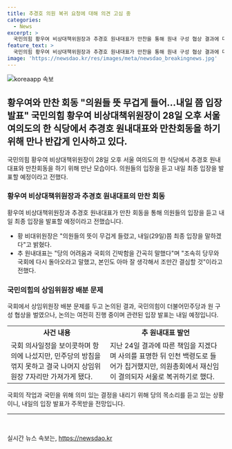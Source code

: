 ```yaml
---
title: 추경호 의원 복귀 요청에 대해 의견 고심 중
categories:
  - News
excerpt: >
  국민의힘 황우여 비상대책위원장과 추경호 원내대표가 만찬을 통해 원내 구성 협상 결과에 대한 입장을 논의했다. 추 원내대표는 의원들의 뜻을 듣고 당 상황을 고심할 것이라고 밝혔으며, 황 비대위원장은 당의 어려움을 강조하고 내일 입장을 발표할 예정이라고 전했다. 상임위원장 배분 문제를 둘러싼 민주당과의 협상에서 국민의힘은 7자리만 가져가게 되자 사의를 표명한 추 원내대표는 재신임 여부에 대해 고심 중인 것으로 전해졌다.
feature_text: >
  국민의힘 황우여 비상대책위원장과 추경호 원내대표가 만찬을 통해 원내 구성 협상 결과에 대한 입장을 논의했다. 추 원내대표는 의원들의 뜻을 듣고 당 상황을 고심할 것이라고 밝혔으며, 황 비대위원장은 당의 어려움을 강조하고 내일 입장을 발표할 예정이라고 전했다. 상임위원장 배분 문제를 둘러싼 민주당과의 협상에서 국민의힘은 7자리만 가져가게 되자 사의를 표명한 추 원내대표는 재신임 여부에 대해 고심 중인 것으로 전해졌다.
image: 'https://newsdao.kr/res/images/meta/newsdao_breakingnews.jpg'
---
```


<p><img src="https://newsdao.kr/res/images/meta/newsdao_breakingnews.jpg" alt="koreaapp 속보" /></p>

<h2 data-ke-size="size26">황우여와 만찬 회동 "의원들 뜻 무겁게 들어…내일 쯤 입장 발표" 국민의힘 황우여 비상대책위원장이 28일 오후 서울 여의도의 한 식당에서 추경호 원내대표와 만찬회동을 하기 위해 만나 반갑게 인사하고 있다.</h2>

<p data-ke-size="size16">국민의힘 황우여 비상대책위원장이 28일 오후 서울 여의도의 한 식당에서 추경호 원내대표와 만찬회동을 하기 위해 만난 모습이다. 의원들의 입장을 듣고 내일 최종 입장을 발표할 예정이라고 전했다.</p>

<h3>황우여 비상대책위원장과 추경호 원내대표의 만찬 회동</h3>

<p data-ke-size="size16">황우여 비상대책위원장과 추경호 원내대표가 만찬 회동을 통해 의원들의 입장을 듣고 내일 최종 입장을 발표할 예정이라고 전했습니다.</p>

<ul>
  <li>황 비대위원장은 "의원들의 뜻이 무겁게 들렸고, 내일(29일)쯤 최종 입장을 말하겠다"고 밝혔다.</li>
  <li>추 원내대표는 "당의 어려움과 국회의 긴박함을 간곡히 말했다"며 "조속히 당무와 국회에 다시 돌아오라고 말했고, 본인도 아마 잘 생각해서 조만간 결심할 것"이라고 전했다.</li>
</ul>

<h3>국민의힘의 상임위원장 배분 문제</h3>

<p data-ke-size="size16">국회에서 상임위원장 배분 문제를 두고 논의된 결과, 국민의힘이 더불어민주당과 원 구성 협상을 벌였으나, 논의는 여전히 진행 중이며 관련된 입장 발표는 내일 예정입니다.</p>

<table>
  <tr>
    <td style="text-align: center; height: 17px;"><b>사건 내용</b></td>
    <td style="text-align: center; height: 17px;"><b>추 원내대표 발언</b></td>
  </tr>
  <tr>
    <td style="text-align: left;">국회 의사일정을 보이콧하며 항의에 나섰지만, 민주당의 방침을 꺾지 못하고 결국 나머지 상임위원장 7자리만 가져가게 됐다.</td>
    <td style="text-align: left;">지난 24일 결과에 따른 책임을 지겠다며 사의를 표명한 뒤 인천 백령도로 들어가 칩거했지만, 의원총회에서 재신임이 결의되자 서울로 복귀하기로 했다.</td>
  </tr>
</table>

<p data-ke-size="size16">국회의 작업과 국민을 위해 의미 있는 결정을 내리기 위해 당의 목소리를 듣고 있는 상황이니, 내일의 입장 발표가 주목받을 전망입니다.</p>

<hr>

<p data-ke-size="size16">&nbsp;</p>
실시간 뉴스 속보는, <a href="https://newsdao.kr" rel="dofollow">https://newsdao.kr</a>


